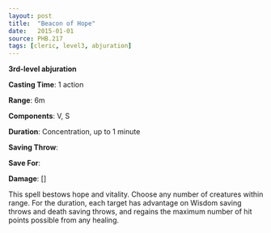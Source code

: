 ```yaml
---
layout: post
title:  "Beacon of Hope"
date:   2015-01-01
source: PHB.217
tags: [cleric, level3, abjuration]
---
```


**3rd-level abjuration**

**Casting Time**: 1 action

**Range**: 6m

**Components**: V, S

**Duration**: Concentration, up to 1 minute

**Saving Throw**:

**Save For**:

**Damage**: []

This spell bestows hope and vitality. Choose any number of creatures within range. For the duration, each target has advantage on Wisdom saving throws and death saving throws, and regains the maximum number of hit points possible from any healing.
